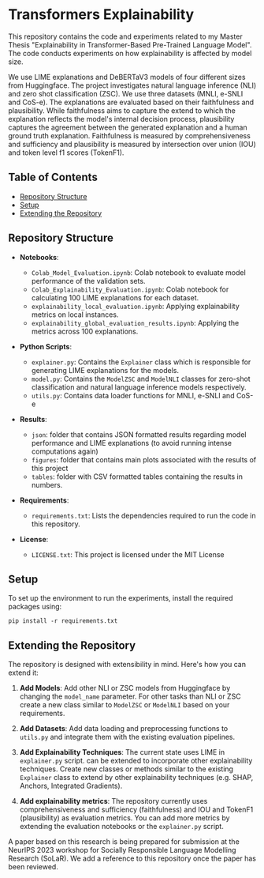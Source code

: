 # Transformers Explainability

This repository contains the code and experiments related to my Master Thesis "Explainability in Transformer-Based Pre-Trained Language Model". The code conducts experiments on how explainability is affected by model size. 

We use LIME explanations and DeBERTaV3 models of four different sizes from Huggingface. The project investigates natural language inference (NLI) and zero shot classification (ZSC). We use three datasets (MNLI, e-SNLI and CoS-e). The explanations are evaluated based on their faithfulness and plausibility. While faithfulness aims to capture the extend to which the explanation reflects the model's internal decision process, plausibility captures the agreement between the generated explanation and a human ground truth explanation. Faithfulness is measured by comprehensiveness and sufficiency and plausibility is measured by intersection over union (IOU) and token level f1 scores (TokenF1). 

## Table of Contents

- [Repository Structure](#repository-structure)
- [Setup](#setup)
- [Extending the Repository](#extending-the-repository)

## Repository Structure

- **Notebooks**:
  - `Colab_Model_Evaluation.ipynb`: Colab notebook to evaluate model performance of the validation sets.
  - `Colab_Explainability_Evaluation.ipynb`: Colab notebook for calculating 100 LIME explanations for each dataset. 
  - `explainability_local_evaluation.ipynb`: Applying explainability metrics on local instances.
  - `explainability_global_evaluation_results.ipynb`: Applying the metrics across 100 explanations. 
  
  
- **Python Scripts**:
  - `explainer.py`: Contains the `Explainer` class which is responsible for generating LIME explanations for the models.
  - `model.py`: Contains the `ModelZSC` and `ModelNLI` classes for zero-shot classification and natural language inference models respectively.
  - `utils.py`: Contains data loader functions for MNLI, e-SNLI and CoS-e
 
- **Results**:
  - `json`: folder that contains JSON formatted results regarding model performance and LIME explanations (to avoid running intense computations again)
  - `figures`: folder that contains main plots associated with the results of this project
  - `tables`: folder with CSV formatted tables containing the results in numbers.    
    
- **Requirements**:
  - `requirements.txt`: Lists the dependencies required to run the code in this repository.
 
- **License**:
  - `LICENSE.txt`: This project is licensed under the MIT License

## Setup

To set up the environment to run the experiments, install the required packages using:

`pip install -r requirements.txt`

## Extending the Repository

The repository is designed with extensibility in mind. Here's how you can extend it:

1. **Add Models**: Add other NLI or ZSC models from Huggingface by changing the `model_name` parameter. For other tasks than NLI or ZSC create a new class similar to `ModelZSC` or `ModelNLI` based on your requirements. 

2. **Add Datasets**: Add data loading and preprocessing functions to `utils.py` and integrate them with the existing evaluation pipelines. 

3. **Add Explainability Techniques**: The current state uses LIME in `explainer.py` script. can be extended to incorporate other explainability techniques. Create new classes or methods similar to the existing `Explainer` class to extend by other explainability techniques (e.g. SHAP, Anchors, Integrated Gradients).

4. **Add explainability metrics**: The repository currently uses comprehensiveness and sufficiency (faithfulness) and IOU and TokenF1 (plausibility) as evaluation metrics. You can add more metrics by extending the evaluation notebooks or the `explainer.py` script.


A paper based on this research is being prepared for submission at the NeurIPS 2023 workshop for Socially Responsible Language Modelling Research (SoLaR). We add a reference to this repository once the paper has been reviewed. 
